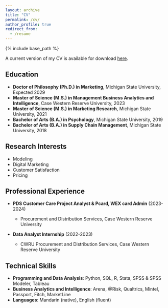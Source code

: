 ```yaml
---
layout: archive
title: "CV"
permalink: /cv/
author_profile: true
redirect_from:
  - /resume
---
```


{% include base_path %}

A current version of my CV is available for download [here](/assets/pdf/Minghao-Wang-PhD-CV.pdf).

## Education

* **Doctor of Philosophy (Ph.D.) in Marketing**, Michigan State University, Expected 2029
* **Master of Science (M.S.) in Management Business Analytics and Intelligence**, Case Western Reserve University, 2023
* **Master of Science (M.S.) in Marketing Research**, Michigan State University, 2021
* **Bachelor of Arts (B.A.) in Psychology**, Michigan State University, 2019
* **Bachelor of Arts (B.A.) in Supply Chain Management**, Michigan State University, 2018

## Research Interests

* Modeling
* Digital Marketing
* Customer Satisfaction
* Pricing

## Professional Experience

* **PDS Customer Care Project Analyst & Pcard, WEX card Admin** (2023-2024)
  * Procurement and Distribution Services, Case Western Reserve University

* **Data Analyst Internship** (2022-2023)
  * CWRU Procurement and Distribution Services, Case Western Reserve University

## Technical Skills

* **Programming and Data Analysis**: Python, SQL, R, Stata, SPSS & SPSS Modeler, Tableau
* **Business Analytics and Intelligence**: Arena, @Risk, Qualtrics, Mintel, Passport, Fitch, MarketLine
* **Languages**: Mandarin (native), English (fluent)